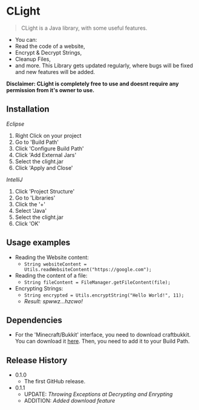 # CLight
> CLight is a Java library, with some useful features.

* You can:
 * Read the code of a website,
 * Encrypt & Decrypt Strings,
 * Cleanup Files,
 * and more.
This Library gets updated regularly, where bugs will be fixed and new features will be added.

**Disclaimer: CLight is completely free to use and doesnt require any permission from it's owner to use.**

## Installation

_Eclipse_
1. Right Click on your project
2. Go to 'Build Path'
3. Click 'Configure Build Path'
4. Click 'Add External Jars'
5. Select the clight.jar
6. Click 'Apply and Close'

_IntelliJ_
1. Click 'Project Structure'
2. Go to 'Libraries'
3. Click the '+'
4. Select 'Java'
5. Select the clight.jar
6. Click 'OK'

## Usage examples

* Reading the Website content:
  * `String websiteContent = Utils.readWebsiteContent("https://google.com");`
* Reading the content of a file:
  * `String fileContent = FileManager.getFileContent(file);`
* Encrypting Strings: 
  * `String encrypted = Utils.encryptString("Hello World!", 11);`
  * _Result: spwwz…hzcwo!_

## Dependencies

* For the 'Minecraft/Bukkit' interface, you need to download craftbukkit. You can download it [here](https://cdn.getbukkit.org/craftbukkit/craftbukkit-1.12.2.jar). Then, you need to add it to your Build Path.

## Release History

* 0.1.0
    * The first GitHub release.
* 0.1.1
    * UPDATE: _Throwing Exceptions at Decrypting and Enrypting_
    * ADDITION: _Added download feature_
